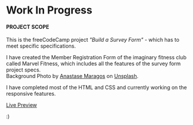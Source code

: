 # Work In Progress

#### PROJECT SCOPE

This is the freeCodeCamp project *"Build a Survey Form"* - 
which has to meet specific specifications. 

I have created the Member Registration Form of the imaginary fitness club 
called Marvel Fitness, which includes all the features of the survey form project specs.<br>
Background Photo by [Anastase Maragos](https://unsplash.com/@visualsbyroyalz?utm_source=unsplash&utm_medium=referral&utm_content=creditCopyText) on [Unsplash](https://unsplash.com/photos/DHsdSeCpjRU?utm_source=unsplash&utm_medium=referral&).

I have completed most of the HTML and CSS and currently working on the responsive features.

[Live Preview](https://raw.githack.com/codxJC/P7.Marvel_Fitness_Registration_Form/master/index.html)

:)
  
